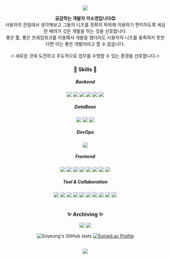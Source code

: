 <div align=center>
  <img src="https://capsule-render.vercel.app/api?type=waving&color=0583D2&height=300&section=header&text=Soyeong's%20GitHub&desc=welcome🖐&descAlign=50&descAlignY=30&fontSize=80&fontColor=ffffff" />
</div>

  <p align=center><b>공감하는 개발자 이소영입니다😊</b><br />
  사용자의 관점에서 생각해보고 그들의 니즈를 정확히 파악해 이용하기 편리하도록 세심한 배려가 깃든 개발을 하는 것을 선호합니다. <br />
  좋은 툴, 좋은 프레임워크를 이용해서 개발을 했더라도 사용자의 니즈를 충족하지 못한다면 이는 좋은 개발이라고 할 수 없습니다. <br />
  <br />
  🔥 새로운 것에 도전하고 주도적으로 업무를 수행할 수 있는 환경을 선호합니다.🔥</p>



<div align=center>
  <h3>📌 Skills 📌</h3>
  <h5>Backend</h5>
  <img src="https://img.shields.io/badge/Java-007396?style=for-the-badge&logo=Java&logoColor=white">
  <img src="https://img.shields.io/badge/Spring-6DB33F?style=for-the-badge&logo=spring&logoColor=white">
  <img src="https://img.shields.io/badge/Bpring Boot-6DB33F?style=for-the-badge&logo=springboot&logoColor=white">
  <img src="https://img.shields.io/badge/Spring Security-6DB33F?style=for-the-badge&logo=springsecurity&logoColor=white">
  <img src="https://img.shields.io/badge/JSON Web Tokens-000000?style=for-the-badge&logo=JSON Web Tokens&logoColor=white">
  <img src="https://img.shields.io/badge/kotlin-7F52FF?style=for-the-badge&logo=kotlin&logoColor=white">
  <br />

  <h5>DataBase</h5>
  <img src="https://img.shields.io/badge/mysql-4479A1?style=for-the-badge&logo=mysql&logoColor=white">
  <img src="https://img.shields.io/badge/Hibernate-A5915F?style=for-the-badge&logo=Hibernate&logoColor=white">
  <img src="https://img.shields.io/badge/mariaDB-003545?style=for-the-badge&logo=mariaDB&logoColor=white">
  <br />



  <h5>DevOps</h5>
  <img src="https://img.shields.io/badge/Amazon AWS-F5792A?style=for-the-badge&logo=Amazon AWS&logoColor=white">
  <br />

  <h5>Frontend</h5>

  <img src="https://img.shields.io/badge/html5-E34F26?style=for-the-badge&logo=html5&logoColor=white">
  <img src="https://img.shields.io/badge/css-1572B6?style=for-the-badge&logo=css3&logoColor=white">
  <img src="https://img.shields.io/badge/javascript-F7DF1E?style=for-the-badge&logo=javascript&logoColor=black">
  <img src="https://img.shields.io/badge/Mustache-59666C?style=for-the-badge&logo=Mustache&logoColor=white">
  <img src="https://img.shields.io/badge/jQuery-0769AD?style=for-the-badge&logo=jQuery&logoColor=white">
  <img src="https://img.shields.io/badge/bootstrap-7952B3?style=for-the-badge&logo=bootstrap&logoColor=white">
  <img src="https://img.shields.io/badge/vue.js-4FC08D?style=for-the-badge&logo=vue.js&logoColor=white">
  <img src="https://img.shields.io/badge/react.js-61DAFB?style=for-the-badge&logo=react&logoColor=white">
  <br />


  <h5>Tool & Collaboration</h5>

  <img src="https://img.shields.io/badge/IntelliJ IDEA-000000?style=for-the-badge&logo=IntelliJ IDEA&logoColor=white">
  <img src="https://img.shields.io/badge/Eclipse-2C2255?style=for-the-badge&logo=Eclipse&logoColor=white">
  <img src="https://img.shields.io/badge/Visual%20Studio%20Code-007ACC?style=for-the-badge&logo=Visual%20Studio%20Code&logoColor=white">
  <img src="https://img.shields.io/badge/github-181717?style=for-the-badge&logo=GitHub&logoColor=white">
  <img src="https://img.shields.io/badge/git-F05032?style=for-the-badge&logo=git&logoColor=white">
  <img src="https://img.shields.io/badge/sourcetree-0052CC?style=for-the-badge&logo=sourcetree&logoColor=white">
  <img src="https://img.shields.io/badge/Jira%20Software-0052CC?style=for-the-badge&logo=Jira%20Software&logoColor=white">
  <img src="https://img.shields.io/badge/Notion-000000?style=for-the-badge&logo=Notion&logoColor=white">
  <img src="https://img.shields.io/badge/Mattermost-0058CC?style=for-the-badge&logo=Mattermost&logoColor=white">
  <img src="https://img.shields.io/badge/Blender-F5792A?style=for-the-badge&logo=Blender&logoColor=white">
<br />
<br />
  <h3> ✨ Archiving ✨ </h3>
  
  <a href="https://hits.seeyoufarm.com"><img src="https://hits.seeyoufarm.com/api/count/incr/badge.svg?url=https%3A%2F%2Fgithub.com%2FSoyeong4250%2Fhit-counter&count_bg=%23000000&title_bg=%23000000&icon=github.svg&icon_color=%23FFFFFF&title=GitHub&edge_flat=true"/></a>
  <a href="https://hits.seeyoufarm.com"><img src="https://hits.seeyoufarm.com/api/count/incr/badge.svg?url=https%3A%2F%2Fichijeochi.tistory.com%2Fhit-counter&count_bg=%23FF7D00&title_bg=%23FF7D00&icon=micro-dot-blog.svg&icon_color=%23FFFFFF&title=TiStory&edge_flat=true"/></a>

  
 ![Soyeong's GitHub stats](https://github-readme-stats.vercel.app/api?username=Soyeong4250&show_icons=true&theme=tokyonight)
 [![Solved.ac Profile](http://mazassumnida.wtf/api/v2/generate_badge?boj=th4250)](https://solved.ac/th4250)


  <br />
  <img src="https://capsule-render.vercel.app/api?type=waving&color=0583D2&height=200&section=footer" />
</div>

